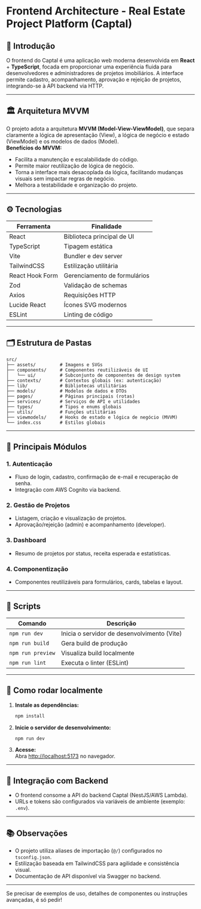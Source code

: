 # Frontend Architecture - Real Estate Project Platform (Captal)

## 📝 Introdução

O frontend do Captal é uma aplicação web moderna desenvolvida em **React** + **TypeScript**, focada em proporcionar uma experiência fluida para desenvolvedores e administradores de projetos imobiliários. A interface permite cadastro, acompanhamento, aprovação e rejeição de projetos, integrando-se à API backend via HTTP.

---

## 🏛️ Arquitetura MVVM

O projeto adota a arquitetura **MVVM (Model-View-ViewModel)**, que separa claramente a lógica de apresentação (View), a lógica de negócio e estado (ViewModel) e os modelos de dados (Model).  
**Benefícios do MVVM:**
- Facilita a manutenção e escalabilidade do código.
- Permite maior reutilização de lógica de negócio.
- Torna a interface mais desacoplada da lógica, facilitando mudanças visuais sem impactar regras de negócio.
- Melhora a testabilidade e organização do projeto.

---

## ⚙️ Tecnologias

| Ferramenta         | Finalidade                        |
|--------------------|-----------------------------------|
| React              | Biblioteca principal de UI         |
| TypeScript         | Tipagem estática                   |
| Vite               | Bundler e dev server               |
| TailwindCSS        | Estilização utilitária             |
| React Hook Form    | Gerenciamento de formulários       |
| Zod                | Validação de schemas               |
| Axios              | Requisições HTTP                   |
| Lucide React       | Ícones SVG modernos                |
| ESLint             | Linting de código                  |

---

## 🗂️ Estrutura de Pastas

```
src/
├── assets/         # Imagens e SVGs
├── components/     # Componentes reutilizáveis de UI
│   └── ui/         # Subconjunto de componentes de design system
├── contexts/       # Contextos globais (ex: autenticação)
├── lib/            # Bibliotecas utilitárias
├── models/         # Modelos de dados e DTOs
├── pages/          # Páginas principais (rotas)
├── services/       # Serviços de API e utilidades
├── types/          # Tipos e enums globais
├── utils/          # Funções utilitárias
├── viewmodels/     # Hooks de estado e lógica de negócio (MVVM)
└── index.css       # Estilos globais
```

---

## 🧩 Principais Módulos

### 1. **Autenticação**
- Fluxo de login, cadastro, confirmação de e-mail e recuperação de senha.
- Integração com AWS Cognito via backend.

### 2. **Gestão de Projetos**
- Listagem, criação e visualização de projetos.
- Aprovação/rejeição (admin) e acompanhamento (developer).

### 3. **Dashboard**
- Resumo de projetos por status, receita esperada e estatísticas.

### 4. **Componentização**
- Componentes reutilizáveis para formulários, cards, tabelas e layout.

---

## 🚦 Scripts

| Comando         | Descrição                        |
|-----------------|----------------------------------|
| `npm run dev`   | Inicia o servidor de desenvolvimento (Vite) |
| `npm run build` | Gera build de produção           |
| `npm run preview` | Visualiza build localmente      |
| `npm run lint`  | Executa o linter (ESLint)        |

---

## 🏁 Como rodar localmente

1. **Instale as dependências:**
   ```bash
   npm install
   ```

2. **Inicie o servidor de desenvolvimento:**
   ```bash
   npm run dev
   ```

3. **Acesse:**  
   Abra [http://localhost:5173](http://localhost:5173) no navegador.

---

## 🔗 Integração com Backend

- O frontend consome a API do backend Captal (NestJS/AWS Lambda).
- URLs e tokens são configurados via variáveis de ambiente (exemplo: `.env`).

---

## 📚 Observações

- O projeto utiliza aliases de importação (`@/`) configurados no `tsconfig.json`.
- Estilização baseada em TailwindCSS para agilidade e consistência visual.
- Documentação de API disponível via Swagger no backend.

---

Se precisar de exemplos de uso, detalhes de componentes ou instruções avançadas, é só pedir! 
